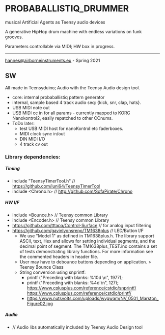# PROBABALLISTIQ_DRUMMER

musical Artificial Agents as Teensy audio devices

A generative HipHop drum machine with endless variations on funk grooves. 

Parameters controllable via MIDI; 
HW box in progress. 


------------------------

hannes@airborneinstruments.eu - Spring 2021


## SW

All made in Teensyduino; Audio with the Teensy Audio design tool. 

- core: internal probaballistiq pattern generator
- internal, sample based 4 track audio seq: {kick, snr, clap, hats}. 
- USB MIDI note out
- USB MIDI cc in for all params - currently mapped to KORG Nanokontrol2, easily repatched to other CCnums. 
- ToDo later: 
	- test USB MIDI host for nanoKontrol etc faderboxes.
	- MIDI clock sync in/out 
	- DIN MIDI I/O
	- 4 track cv out


### Library dependencies:

##### Timing
- include "TeensyTimerTool.h" // https://github.com/luni64/TeensyTimerTool
- include <Chrono.h> // http://github.com/SofaPirate/Chrono

##### HW I/F

- include <Bounce.h>  // Teensy common Library
- include <Encoder.h> // Teensy common Library
- https://github.com/tttapa/Control-Surface // for analog input filtering
- https://github.com/gavinlyonsrepo/TM1638plus // LED/Button I/F
	- We use "Model 1" as defined in TM1638plus.h. The library support ASCII, text, Hex and allows for setting individual segments, and the decimal point of segment. The TM1638plus_TEST.ino contains a set of tests demonstrating library functions. For more information see the commented headers in header file.
	- User may have to debounce buttons depending on application. > Teensy Bounce Class
	- String conversion using snprintf:
	   - printf ("Preceding with blanks: %10d \n", 1977);
	   - printf ("Preceding with blanks: %4d \n", 127);
	   https://www.cplusplus.com/reference/cstdio/snprintf/
	   https://www.cplusplus.com/reference/cstdio/printf/
	   - https://www.nutsvolts.com/uploads/wygwam/NV_0501_Marston_Figure02.jpg



##### Audio
- // Audio libs automatically included by Teensy Audio Design tool
